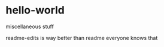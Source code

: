 hello-world
===========

miscellaneous stuff

readme-edits is way better than readme
everyone knows that
